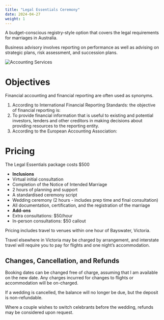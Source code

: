```yaml
---
title: "Legal Essentials Ceremony"
date: 2024-04-27
weight: 1
---
```


A budget-conscious registry-style option that covers the legal requirements for marriages in Australia.
<!--more-->

Business advisory involves reporting on performance as well as advising on strategic plans, risk assessment, and succession plans.

![Accounting Services](/images/austin-distel-nGc5RT2HmF0-unsplash.jpg)

# Objectives

Financial accounting and financial reporting are often used as synonyms.

1. According to International Financial Reporting Standards: the objective of financial reporting is:
2. To provide financial information that is useful to existing and potential investors, lenders and other creditors in making decisions about providing resources to the reporting entity.
3. According to the European Accounting Association:

# Pricing

The Legal Essentials package costs $500

- **Inclusions**
 - Virtual initial consultation
 - Completion of the Notice of Intended Marriage
 - 2 hours of planning and support
 - A standardised ceremony script
 - Wedding ceremony (2 hours - includes prep time and final consultation)
 - All documentation, certification, and the registration of the marriage
- **Add-ons**
 - Extra consultations: $50/hour 
 - In-person consultations: $50 callout

Pricing includes travel to venues within one hour of Bayswater, Victoria.

Travel elsewhere in Victoria may be charged by arrangement, and interstate travel will require you to pay for flights and one night’s accommodation.

## Changes, Cancellation, and Refunds

Booking dates can be changed free of charge, assuming that I am available on the new date. Any charges incurred for changes to flights or accommodation will be on-charged.

If a wedding is cancelled, the balance will no longer be due, but the deposit is non-refundable.

Where a couple wishes to switch celebrants before the wedding, refunds may be considered upon request.